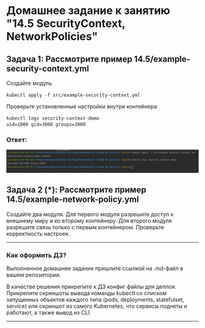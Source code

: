 # Домашнее задание к занятию "14.5 SecurityContext, NetworkPolicies"

## Задача 1: Рассмотрите пример 14.5/example-security-context.yml

Создайте модуль

```
kubectl apply -f src/example-security-context.yml
```

Проверьте установленные настройки внутри контейнера

```
kubectl logs security-context-demo
uid=1000 gid=3000 groups=3000
```

### Ответ:
![](img/1-1.png)

## Задача 2 (*): Рассмотрите пример 14.5/example-network-policy.yml

Создайте два модуля. Для первого модуля разрешите доступ к внешнему миру
и ко второму контейнеру. Для второго модуля разрешите связь только с
первым контейнером. Проверьте корректность настроек.

---

### Как оформить ДЗ?

Выполненное домашнее задание пришлите ссылкой на .md-файл в вашем репозитории.

В качестве решения прикрепите к ДЗ конфиг файлы для деплоя. Прикрепите скриншоты вывода команды kubectl со списком запущенных объектов каждого типа (pods, deployments, statefulset, service) или скриншот из самого Kubernetes, что сервисы подняты и работают, а также вывод из CLI.

---